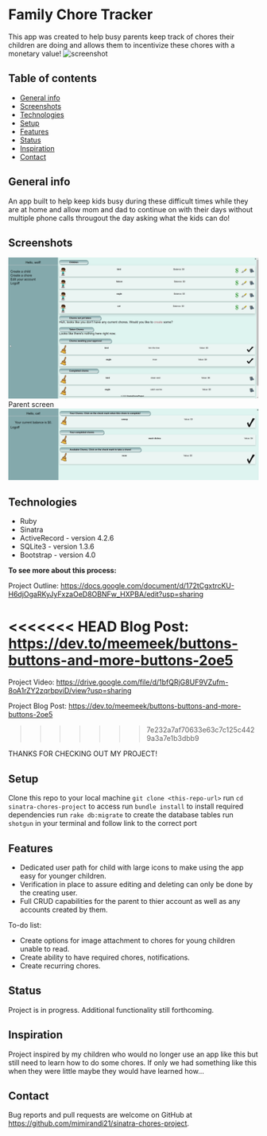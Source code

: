 # Family Chore Tracker
This app was created to help busy parents keep track of chores their children are doing and allows them to incentivize these chores with a monetary value!
![screenshot](./public/images/Sinatra.png)

## Table of contents
* [General info](#general-info)
* [Screenshots](#screenshots)
* [Technologies](#technologies)
* [Setup](#setup)
* [Features](#features)
* [Status](#status)
* [Inspiration](#inspiration)
* [Contact](#contact)

## General info
An app built to help keep kids busy during these difficult times while they are at home and allow mom and dad to continue on with their days without multiple phone calls througout the day asking what the kids can do!

## Screenshots
![Parent screenshot](./public/images/Sinatra-parent.png)
Parent screen
![Child screenshot](./public/images/Sinatra-child.png)

## Technologies
* Ruby
* Sinatra
* ActiveRecord - version 4.2.6
* SQLite3 - version 1.3.6
* Bootstrap - version 4.0

****To see more about this process:****

Project Outline: https://docs.google.com/document/d/172tCgxtrcKU-H6djOgaRKyJyFxzaOeD8OBNFw_HXPBA/edit?usp=sharing

<<<<<<< HEAD
Blog Post: https://dev.to/meemeek/buttons-buttons-and-more-buttons-2oe5
=======
Project Video: https://drive.google.com/file/d/1bfQRjG8UF9VZufm-8oA1rZY2zqrbpviD/view?usp=sharing

Project Blog Post: https://dev.to/meemeek/buttons-buttons-and-more-buttons-2oe5
>>>>>>> 7e232a7af70633e63c7c125c4429a3a7e1b3dbb9

THANKS FOR CHECKING OUT MY PROJECT!

## Setup
Clone this repo to your local machine `git clone <this-repo-url>`
run `cd sinatra-chores-project` to access
run `bundle install` to install required dependencies
run `rake db:migrate` to create the database tables
run `shotgun` in your terminal and follow link to the correct port

## Features
* Dedicated user path for child with large icons to make using the app easy for younger children.
* Verification in place to assure editing and deleting can only be done by the creating user.
* Full CRUD capabilities for the parent to thier account as well as any accounts created by them.

To-do list:
* Create options for image attachment to chores for young children unable to read.
* Create ability to have required chores, notifications.
* Create recurring chores.

## Status
Project is in progress.  Additional functionality still forthcoming.

## Inspiration
Project inspired by my children who would no longer use an app like this but still need to learn how to do some chores.  If only we had something like this when they were little maybe they would have learned how...

## Contact
Bug reports and pull requests are welcome on GitHub at https://github.com/mimirandi21/sinatra-chores-project.
